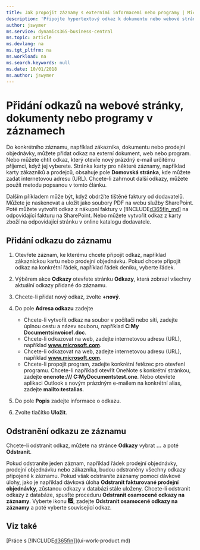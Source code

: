 ```yaml
---
title: Jak propojit záznamy s externími informacemi nebo programy | Microsoft Docs
description: 'Připojte hypertextový odkaz k dokumentu nebo webové stránce ke konkrétnímu záznamu, jako je zákazník nebo dokument.'
author: jswymer
ms.service: dynamics365-business-central
ms.topic: article
ms.devlang: na
ms.tgt_pltfrm: na
ms.workload: na
ms.search.keywords: null
ms.date: 10/01/2018
ms.author: jswymer
---
```

# <a name="add-links-to-websites-documents-or-programs-on-records"></a>Přidání odkazů na webové stránky, dokumenty nebo programy v záznamech
Do konkrétního záznamu, například zákazníka, dokumentu nebo prodejní objednávky, můžete přidat odkaz na externí dokument, web nebo program. Nebo můžete chtít odkaz, který otevře nový prázdný e-mail určitému příjemci, když jej vyberete. Stránka karty pro některé záznamy, například karty zákazníků a prodejců, obsahuje pole **Domovská stránka**, kde můžete zadat internetovou adresu (URL). Chcete-li zahrnout další odkazy, můžete použít metodu popsanou v tomto článku.

Dalším příkladem může být, když obdržíte tištěné faktury od dodavatelů. Můžete je naskenovat a uložit jako soubory PDF na webu služby SharePoint. Poté můžete vytvořit odkaz z nákupní faktury v [!INCLUDE[d365fin_md](includes/d365fin_md.md)] na odpovídající fakturu na SharePoint. Nebo můžete vytvořit odkaz z karty zboží na odpovídající stránku v online katalogu dodavatele.

## <a name="to-add-a-link-on-a-record"></a>Přidání odkazu do záznamu   

1.  Otevřete záznam, ke kterému chcete připojit odkaz, například zákaznickou kartu nebo prodejní objednávku. Pokud chcete připojit odkaz na konkrétní řádek, například řádek deníku, vyberte řádek.  

2.  Výběrem akce **Odkazy** otevřete stránku **Odkazy**, která zobrazí všechny aktuální odkazy přidané do záznamu.

3. Chcete-li přidat nový odkaz, zvolte **+nový**.

4.  Do pole **Adresa odkazu** zadejte

    -   Chcete-li vytvořit odkaz na soubor v počítači nebo síti, zadejte úplnou cestu a název souboru, například **C:My Documentsinvoice1.doc**.
    -   Chcete-li odkazovat na web, zadejte internetovou adresu (URL), například **www.microsoft.com**.
    -   Chcete-li odkazovat na web, zadejte internetovou adresu (URL), například **www.microsoft.com**.
    -   Chcete-li propojit program, zadejte konkrétní řetězec pro otevření programu. Chcete-li například otevřít OneNote s konkrétní stránkou, zadejte **onenote:/// C:MyDocumentstest.one**. Nebo otevřete aplikaci Outlook s novým prázdným e-mailem na konkrétní alias, zadejte **mailto:testalias**.  

5.  Do pole **Popis** zadejte informace o odkazu.  

6.  Zvolte tlačítko **Uložit**.  

## <a name="to-delete-a-link-from-a-record"></a>Odstranění odkazu ze záznamu  

Chcete-li odstranit odkaz, můžete na stránce **Odkazy** vybrat **...** a poté **Odstranit**.

Pokud odstraníte jeden záznam, například řádek prodejní objednávky, prodejní objednávku nebo zákazníka, budou odstraněny všechny odkazy připojené k záznamu. Pokud však odstraníte záznamy pomocí dávkové úlohy, jako je například dávková úloha **Odstranit fakturované prodejní objednávky**, zůstanou odkazy v databázi stále uloženy. Chcete-li odstranit odkazy z databáze, spusťte proceduru **Odstranit osamocené odkazy na záznamy**. Vyberte ikonu ![Žárovky, která otevře funkci Řekněte mi](media/ui-search/search_small.png "Řekněte mi, co chcete dělat"), zadejte **Odstranit osamocené odkazy na záznamy** a poté vyberte související odkaz.   

<!-- ### To run delete orphaned record links  

1.  Choose the ![Lightbulb that opens the Tell Me feature](media/ui-search/search_small.png "Tell me what you want to do") icon, enter **Data Deletion**, and then choose the related link.  

2.  On the **Data Deletion** page, choose **Tasks**, and then choose **Delete Orphaned Record Links**.  -->

## <a name="see-also"></a>Viz také  
[Práce s [!INCLUDE[d365fin](includes/d365fin_md.md)]](ui-work-product.md)  
